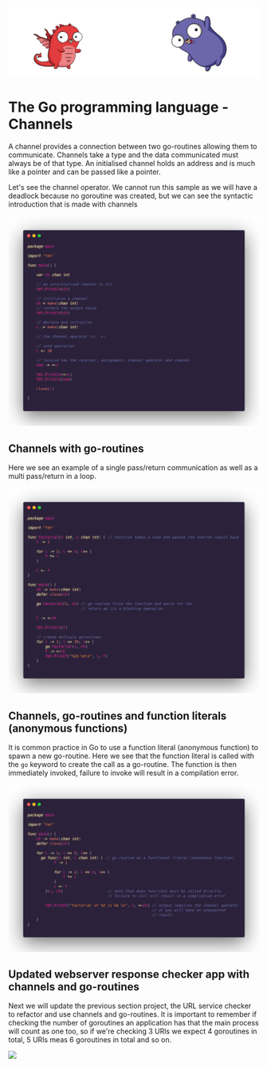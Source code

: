 ![](/assets/gologo.png)

# The Go programming language - Channels

A channel provides a connection between two go-routines allowing them to communicate. Channels take a type and the data communicated must always be of that type.
An initialised channel holds an address and is much like a pointer and can be passed like a pointer.

Let's see the channel operator. We cannot run this sample as we will have a deadlock because no goroutine was created, but we can see the syntactic introduction that is made with channels

![](/core/src/17-channels/assets/17-channel-syntax.png)

## Channels with go-routines

Here we see an example of a single pass/return communication as well as a multi pass/return in a loop.

![](/core/src/17-channels/assets/1702-channel-routine.png)

## Channels, go-routines and function literals (anonymous functions)

It is common practice in Go to use a function literal (anonymous function) to spawn a new go-routine. Here we see that the function literal is called with the `go` keyword to create the call as a go-routine. The function is then immediately invoked, failure to invoke will result in a compilation error.

![](/core/src/17-channels/assets/1703-function-literal.png)

## Updated webserver response checker app with channels and go-routines

Next we will update the previous section project, the URL service checker to refactor and use channels and go-routines. It is important to remember if checking the number of goroutines an application has that the main process will count as one too, so if we're checking 3 URls we expect 4 goroutines in total, 5 URls meas 6 goroutines in total and so on.

![](/core/src/17-channels/assets/1704-url_checker.png)
